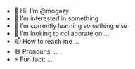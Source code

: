 - 👋 Hi, I’m @mogazy
- 👀 I’m interested in something 
- 🌱 I’m currently learning something else 
- 💞️ I’m looking to collaborate on ...
- 📫 How to reach me ...
- 😄 Pronouns: ...
- ⚡ Fun fact: ...

<!---
mogazy/mogazy is a ✨ special ✨ repository because its `README.md` (this file) appears on your GitHub profile.
You can click the Preview link to take a look at your changes.
--->
